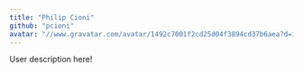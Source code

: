 ```yaml
---
title: "Philip Cioni"
github: "pcioni"
avatar: "//www.gravatar.com/avatar/1492c7001f2cd25d04f3894cd37b6aea?d=identicon"
---
```


User description here!

